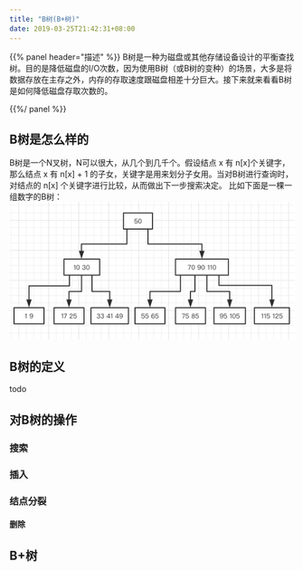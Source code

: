 ```yaml
---
title: "B树(B+树)"
date: 2019-03-25T21:42:31+08:00
---
```


{{% panel header="描述" %}}
B树是一种为磁盘或其他存储设备设计的平衡查找树。目的是降低磁盘的I/O次数，因为使用B树（或B树的变种）的场景，大多是将数据存放在主存之外，内存的存取速度跟磁盘相差十分巨大。接下来就来看看B树是如何降低磁盘存取次数的。

{{%/ panel %}}

## B树是怎么样的
B树是一个N叉树，N可以很大，从几个到几千个。假设结点 x 有 n[x]个关键字，那么结点 x 有 n[x] + 1 的子女，关键字是用来划分子女用。当对B树进行查询时，对结点的 n[x] 个关键字进行比较，从而做出下一步搜索决定。
比如下面是一棵一组数字的B树：
![](btree.png)

## B树的定义
todo

## 对B树的操作

### 搜索

### 插入

### 结点分裂

#### 删除

## B+树
